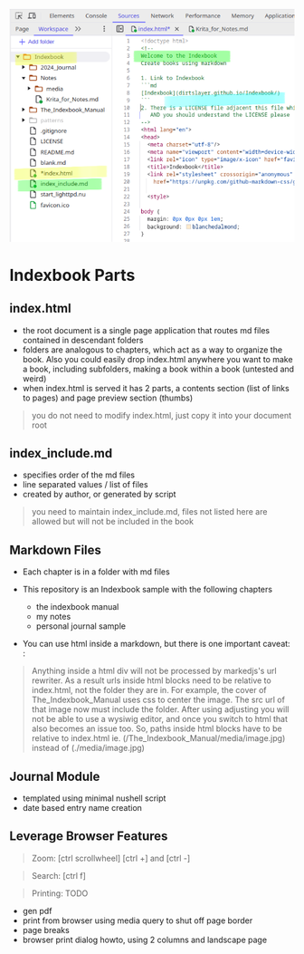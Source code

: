 ![Workspace](./media/ib_workspace.png)

# Indexbook Parts

## index.html

- the root document is a single page application that routes md files
  contained in descendant folders
- folders are analogous to chapters, which act as a way to
  organize the book. Also you could easily drop index.html anywhere you 
  want to make a book, including subfolders, making a book within a book
  (untested and weird)
- when index.html is served it has 2 parts, a contents section 
  (list of links to pages) and page preview section (thumbs)

> you do not need to modify index.html, just copy it into your document root
  

## index_include.md

- specifies order of the md files
- line separated values / list of files
- created by author, or generated by script

> you need to maintain index_include.md, files not listed here are allowed but
  will not be included in the book
  

## Markdown Files

- Each chapter is in a folder with md files

- This repository is an Indexbook sample with the following chapters
    - the indexbook manual
    - my notes
    - personal journal sample
    
- You can use html inside a markdown, but there is one important caveat:
:
> Anything inside a html div will not be processed by markedjs's url rewriter.
  As a result urls inside html blocks need to be relative to index.html, not
  the folder they are in. For example, the cover of The_Indexbook_Manual uses
  css to center the image. The src url of that image now must include the folder.
  After using adjusting you will not be able to use a wysiwig editor, and once
  you switch to html that also becomes an issue too. So, paths inside html blocks
  have to be relative to index.html ie. (/The_Indexbook_Manual/media/image.jpg)
  instead of (./media/image.jpg)

        
## Journal Module

- templated using minimal nushell script
- date based entry name creation

## Leverage Browser Features

> Zoom:  [ctrl scrollwheel] [ctrl +] and [ctrl -] 

> Search: [ctrl f]

> Printing: TODO 
- gen pdf
- print from browser using media query to shut off 
  page border 
- page breaks
- browser print dialog howto, using 2 columns and 
  landscape page

